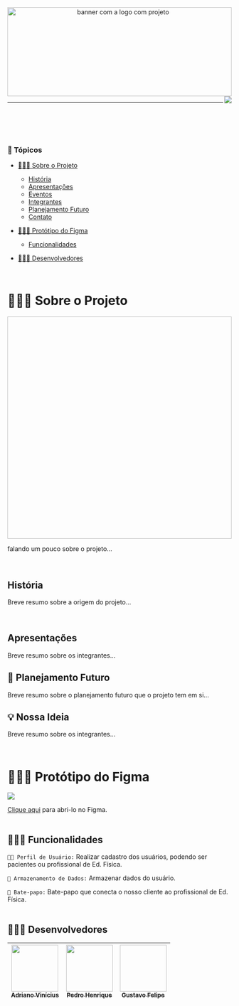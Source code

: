 <header id="cabecario">
  <img Porto Mix height="200px" width="100%" alt="banner com a logo com projeto"/>
  <img src="http://img.shields.io/static/v1?label=STATUS&message=EM%20DESENVOLVIMENTO&color=RED&style=for-the-badge" align="right" >
  <hr>
</header>

<br>

<main>
  <h3 id="topicos">📜 Tópicos</h3>

  - [👨🏾‍🏫 Sobre o Projeto](#sobre-o-projeto)
    - [História](#historia)
    - [Apresentações](#apresentacoes)
    - [Eventos](#eventos)
    - [Integrantes](#integrantes)
    - [Planejamento Futuro](#planejamento-futuro)
    - [Contato](#contato)

  - [👨🏾‍🎨 Protótipo do Figma](#prototipo-figma)
    - [Funcionalidades](#funcionalidades)

  - [👨🏾‍💻 Desenvolvedores](#equipe)

  <br>

  <h1 id="sobre-o-projeto">👨🏾‍🏫 Sobre o Projeto</h1>
  <img banner height="500px" width="100%">
  <p>
    falando um pouco sobre o projeto...
  </p>

  <br>

  <h2 id="historia"> História</h2>
  <p>
    Breve resumo sobre a origem do projeto...
  </p>
  <br>

<h2 id="apresentacoes"> Apresentações</h2>
  <p>
    Breve resumo sobre os integrantes...
  </p>

  <h2 id="planejamento-futuro">🎯 Planejamento Futuro</h2>
  <p>
    Breve resumo sobre o planejamento futuro que o projeto tem em si...
  </p>
 
  <h2 id="nossa-ideia">💡 Nossa Ideia</h2>
  <p>
    Breve resumo sobre os integrantes...
  </p>
  
  
  
  <br>
  
  <h1 id="prototipo-figma">👨🏾‍🎨 Protótipo do Figma</h1>
  <img src="https://cdn.discordapp.com/attachments/743927816021737565/1035715750939332638/banner_readme.png">
  
  <a href="https://www.figma.com/proto/0tP1x3ZWl4CebcvS4uf5LW/FitMoment?scaling=scale-down&page-id=0%3A1&node-id=10%3A2&starting-point-node-id=1%3A2">Clique aqui</a>     para abri-lo no Figma.
  <br><br>
 
  <h2 id="funcionalidades">👨🏾‍🔧 Funcionalidades</h2>

  `🧑🏾 Perfil de Usuário:` Realizar cadastro dos usuários, podendo ser pacientes ou profissional de Ed. Física.

  `📁 Armazenamento de Dados:` Armazenar dados do usuário.

  `📩 Bate-papo:` Bate-papo que conecta o nosso cliente ao profissional de Ed. Física.
  <br><br>

  
<footer>
  
  <h2 id="desenvolvedores">👨🏾‍💻 Desenvolvedores</h2>
  
| [<img src="https://avatars.githubusercontent.com/u/83666455?v=4" width="105px" height="105px"><br><sub>Adriano Vinícius</sub>](https://www.linkedin.com/in/adriano-vin%C3%ADcius-bispoda-silva-85293a240/) | [<img src="https://cdn.discordapp.com/attachments/743927816021737565/1033537623379161198/IMG-20221022-WA0041.jpg" width="105px" height="105px"><br><sub>Pedro Henrique</sub>](https://www.linkedin.com/in/pedro-henrique-125a49184/) | [<img foto de gustavo width="105px" height="105px"><br><sub>Gustavo Felipe</sub>](https://www.instagram.com/joaoo_em/) |
|----------|----------|----------|

</footer>
